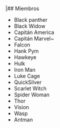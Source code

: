 |## Miembros

* Black panther
* Black Widow
* Capitán America
* Capitán Marvel~
* Falcon
* Hank Pym
* Hawkeye
* Hulk
* Iron Man
* Luke Cage
* QuickSilver
* Scarlet Witch
* Spider Woman
* Thor
* Vision
* Wasp
* Antman